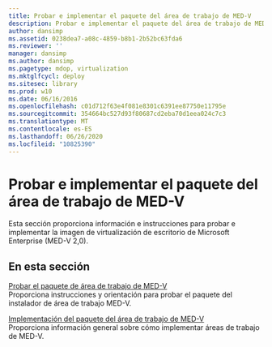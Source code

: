 ```yaml
---
title: Probar e implementar el paquete del área de trabajo de MED-V
description: Probar e implementar el paquete del área de trabajo de MED-V
author: dansimp
ms.assetid: 0238dea7-a08c-4859-b8b1-2b52bc63fda6
ms.reviewer: ''
manager: dansimp
ms.author: dansimp
ms.pagetype: mdop, virtualization
ms.mktglfcycl: deploy
ms.sitesec: library
ms.prod: w10
ms.date: 06/16/2016
ms.openlocfilehash: c01d712f63e4f081e8301c6391ee87750e11795e
ms.sourcegitcommit: 354664bc527d93f80687cd2eba70d1eea024c7c3
ms.translationtype: MT
ms.contentlocale: es-ES
ms.lasthandoff: 06/26/2020
ms.locfileid: "10825390"
---
```

# Probar e implementar el paquete del área de trabajo de MED-V


Esta sección proporciona información e instrucciones para probar e implementar la imagen de virtualización de escritorio de Microsoft Enterprise (MED-V 2,0).

## En esta sección


<a href="" id="testing-the-med-v-workspace-package"></a>[Probar el paquete de área de trabajo de MED-V](testing-the-med-v-workspace-package.md)  
Proporciona instrucciones y orientación para probar el paquete del instalador de área de trabajo MED-V.

<a href="" id="deploying-the-med-v-workspace-package"></a>[Implementación del paquete del área de trabajo de MED-V](deploying-the-med-v-workspace-package.md)  
Proporciona información general sobre cómo implementar áreas de trabajo de MED-V.

 

 





